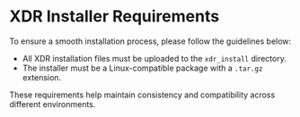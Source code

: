 # XDR Installer Requirements

To ensure a smooth installation process, please follow the guidelines below:

- All XDR installation files must be uploaded to the `xdr_install` directory.
- The installer must be a Linux-compatible package with a `.tar.gz` extension.

These requirements help maintain consistency and compatibility across different environments.
